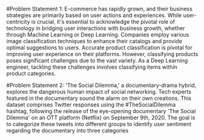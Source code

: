 #Problem Statement 1: E-commerce has rapidly grown, and their business strategies are primarily based on user actions and experiences. While user-centricity is crucial, it's essential to acknowledge the pivotal role of technology in bridging user interactions with business growth, whether through Machine Learning or Deep Learning. Companies employ various image classification techniques to enhance their catalogs and provide optimal suggestions to users. Accurate product classification is pivotal for improving user experience on their platforms. However, classifying products poses significant challenges due to the vast variety. As a Deep Learning engineer, tackling these challenges involves classifying items within product categories.

#Problem Statement 2: 'The Social Dilemma,' a documentary-drama hybrid, explores the dangerous human impact of social networking. Tech experts featured in the documentary sound the alarm on their own creations. This dataset comprises Twitter responses using the #TheSocialDilemma hashtag, following the release of the eye-opening documentary 'The Social Dilemma' on an OTT platform (Netflix) on September 9th, 2020. The goal is to categorize these tweets into different groups to identify user sentiment regarding the documentary into three categories
